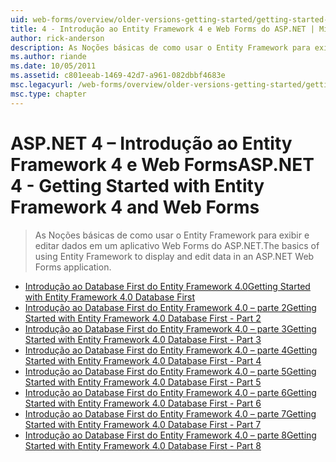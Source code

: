 ```yaml
---
uid: web-forms/overview/older-versions-getting-started/getting-started-with-ef/index
title: 4 - Introdução ao Entity Framework 4 e Web Forms do ASP.NET | Microsoft Docs
author: rick-anderson
description: As Noções básicas de como usar o Entity Framework para exibir e editar dados em um aplicativo Web Forms do ASP.NET.
ms.author: riande
ms.date: 10/05/2011
ms.assetid: c801eeab-1469-42d7-a961-082dbbf4683e
msc.legacyurl: /web-forms/overview/older-versions-getting-started/getting-started-with-ef
msc.type: chapter
---
```

<a name="aspnet-4---getting-started-with-entity-framework-4-and-web-forms"></a><span data-ttu-id="81a73-103">ASP.NET 4 – Introdução ao Entity Framework 4 e Web Forms</span><span class="sxs-lookup"><span data-stu-id="81a73-103">ASP.NET 4 - Getting Started with Entity Framework 4 and Web Forms</span></span>
====================
> <span data-ttu-id="81a73-104">As Noções básicas de como usar o Entity Framework para exibir e editar dados em um aplicativo Web Forms do ASP.NET.</span><span class="sxs-lookup"><span data-stu-id="81a73-104">The basics of using Entity Framework to display and edit data in an ASP.NET Web Forms application.</span></span>


- [<span data-ttu-id="81a73-105">Introdução ao Database First do Entity Framework 4.0</span><span class="sxs-lookup"><span data-stu-id="81a73-105">Getting Started with Entity Framework 4.0 Database First</span></span>](the-entity-framework-and-aspnet-getting-started-part-1.md)
- [<span data-ttu-id="81a73-106">Introdução ao Database First do Entity Framework 4.0 – parte 2</span><span class="sxs-lookup"><span data-stu-id="81a73-106">Getting Started with Entity Framework 4.0 Database First - Part 2</span></span>](the-entity-framework-and-aspnet-getting-started-part-2.md)
- [<span data-ttu-id="81a73-107">Introdução ao Database First do Entity Framework 4.0 – parte 3</span><span class="sxs-lookup"><span data-stu-id="81a73-107">Getting Started with Entity Framework 4.0 Database First - Part 3</span></span>](the-entity-framework-and-aspnet-getting-started-part-3.md)
- [<span data-ttu-id="81a73-108">Introdução ao Database First do Entity Framework 4.0 – parte 4</span><span class="sxs-lookup"><span data-stu-id="81a73-108">Getting Started with Entity Framework 4.0 Database First - Part 4</span></span>](the-entity-framework-and-aspnet-getting-started-part-4.md)
- [<span data-ttu-id="81a73-109">Introdução ao Database First do Entity Framework 4.0 – parte 5</span><span class="sxs-lookup"><span data-stu-id="81a73-109">Getting Started with Entity Framework 4.0 Database First - Part 5</span></span>](the-entity-framework-and-aspnet-getting-started-part-5.md)
- [<span data-ttu-id="81a73-110">Introdução ao Database First do Entity Framework 4.0 – parte 6</span><span class="sxs-lookup"><span data-stu-id="81a73-110">Getting Started with Entity Framework 4.0 Database First - Part 6</span></span>](the-entity-framework-and-aspnet-getting-started-part-6.md)
- [<span data-ttu-id="81a73-111">Introdução ao Database First do Entity Framework 4.0 – parte 7</span><span class="sxs-lookup"><span data-stu-id="81a73-111">Getting Started with Entity Framework 4.0 Database First - Part 7</span></span>](the-entity-framework-and-aspnet-getting-started-part-7.md)
- [<span data-ttu-id="81a73-112">Introdução ao Database First do Entity Framework 4.0 – parte 8</span><span class="sxs-lookup"><span data-stu-id="81a73-112">Getting Started with Entity Framework 4.0 Database First - Part 8</span></span>](the-entity-framework-and-aspnet-getting-started-part-8.md)
